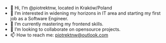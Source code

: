 - 👋 Hi, I’m @piotrektnw, located in Kraków/Poland
- 👀 I’m interested in widening my horizons in IT area and starting my first job as a Software Engineer.
- 🌱 I’m currently mastering my frontend skills.
- 💞️ I’m looking to collaborate on opensource projects. 
- 📫 How to reach me: piotrektnw@outlook.com

<!---
piotrektnw/piotrektnw is a ✨ special ✨ repository because its `README.md` (this file) appears on your GitHub profile.
You can click the Preview link to take a look at your changes.
--->
